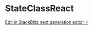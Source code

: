 # StateClassReact

[Edit in StackBlitz next generation editor ⚡️](https://stackblitz.com/~/github.com/Xiabher/StateClassReact)